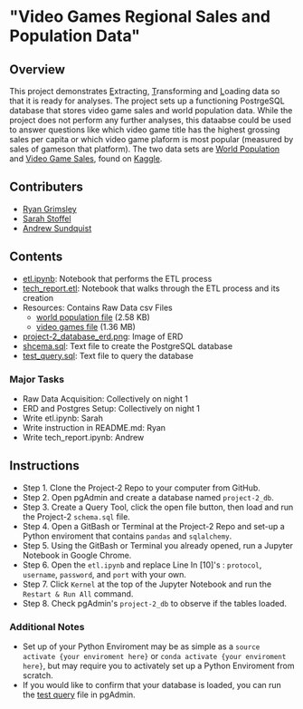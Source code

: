 # "Video Games Regional Sales and Population Data"
## Overview
This project demonstrates <u>E</u>xtracting, <u>T</u>ransforming and <u>L</u>oading data so that it is ready for analyses. The project sets up a functioning PostrgeSQL database that stores video game sales and world population data. While the project does not perform any further analyses, this dataabse could be used to answer questions like which video game title has the  highest grossing sales per capita or which video game plaform is most popular (measured by sales of gameson that platform). The two data sets are [World Population](https://www.kaggle.com/datasets/iamsouravbanerjee/world-population-dataset) and [Video Game Sales](https://www.kaggle.com/datasets/gregorut/videogamesales), found on [Kaggle](https://www.kaggle.com/). 
## Contributers
- [Ryan Grimsley](https://github.com/Grimsbear)
- [Sarah Stoffel](https://github.com/17sarahstoffel)
- [Andrew Sundquist](https://github.com/asundquistdavis)
## Contents
- [etl.ipynb](/etl.ipynb): Notebook that performs the ETL process
- [tech_report.etl](/tech_report.ipynb): Notebook that walks through the ETL process and its creation
- Resources: Contains Raw Data csv Files
    - [world population file](#link) (2.58 KB)
    - [video games file](#link) (1.36 MB)
- [project-2_database_erd.png](/project-2_database_erd.png): Image of ERD
- [shcema.sql](/schema.sql): Text file to create the PostgreSQL database
- [test_query.sql](/test_query.sql): Text file to query the database
### Major Tasks
- Raw Data Acquisition: Collectively on night 1
- ERD and Postgres Setup: Collectively on night 1
- Write etl.ipynb: Sarah
- Write instruction in README.md: Ryan
- Write tech_report.ipynb: Andrew
## Instructions
- Step 1. Clone the Project-2 Repo to your computer from GitHub.
- Step 2. Open pgAdmin and create a database named ``project-2_db``.
- Step 3. Create a Query Tool, click the open file button, then load and run the Project-2 ``schema.sql`` file.
- Step 4. Open a GitBash or Terminal at the Project-2 Repo and set-up a Python enviroment that contains ``pandas`` and ``sqlalchemy``.
- Step 5. Using the GitBash or Terminal you already opened, run a Jupyter Notebook in Google Chrome.
- Step 6. Open the ``etl.ipynb`` and replace Line In [10]'s : ``protocol``, ``username``, ``password``, and ``port`` with your own.
- Step 7. Click ``Kernel`` at the top of the Jupyter Notebook and run the ``Restart & Run All`` command.
- Step 8. Check pgAdmin's ``project-2_db`` to observe if the tables loaded.

### Additional Notes
- Set up of your Python Enviroment may be as simple as a ``source activate {your enviroment here}`` or ``conda activate {your enviroment here}``, but may require you to activately set up a Python Enviroment from scratch.
- If you would like to confirm that your database is loaded, you can run the [test query](test_query.sql) file in pgAdmin.